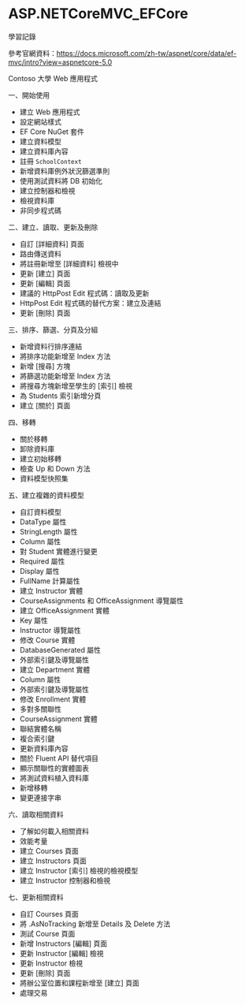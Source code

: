 # ASP.NETCoreMVC_EFCore
學習記錄

參考官網資料：https://docs.microsoft.com/zh-tw/aspnet/core/data/ef-mvc/intro?view=aspnetcore-5.0

Contoso 大學 Web 應用程式

一、開始使用

- 建立 Web 應用程式
- 設定網站樣式
- EF Core NuGet 套件
- 建立資料模型
- 建立資料庫內容
- 註冊 `SchoolContext`
- 新增資料庫例外狀況篩選準則
- 使用測試資料將 DB 初始化
- 建立控制器和檢視
- 檢視資料庫
- 非同步程式碼

二、建立、讀取、更新及刪除

- 自訂 [詳細資料] 頁面
- 路由傳送資料
- 將註冊新增至 [詳細資料] 檢視中
- 更新 [建立] 頁面
- 更新 [編輯] 頁面
- 建議的 HttpPost Edit 程式碼：讀取及更新
- HttpPost Edit 程式碼的替代方案：建立及連結
- 更新 [刪除] 頁面

三、排序、篩選、分頁及分組

- 新增資料行排序連結
- 將排序功能新增至 Index 方法
- 新增 [搜尋] 方塊
- 將篩選功能新增至 Index 方法
- 將搜尋方塊新增至學生的 [索引] 檢視
- 為 Students 索引新增分頁
- 建立 [關於] 頁面

四、移轉

- 關於移轉
- 卸除資料庫
- 建立初始移轉
- 檢查 Up 和 Down 方法
- 資料模型快照集

五、建立複雜的資料模型

- 自訂資料模型
- DataType 屬性
- StringLength 屬性
- Column 屬性
- 對 Student 實體進行變更
- Required 屬性
- Display 屬性
- FullName 計算屬性
- 建立 Instructor 實體
- CourseAssignments 和 OfficeAssignment 導覽屬性
- 建立 OfficeAssignment 實體
- Key 屬性
- Instructor 導覽屬性
- 修改 Course 實體
- DatabaseGenerated 屬性
- 外部索引鍵及導覽屬性
- 建立 Department 實體
- Column 屬性
- 外部索引鍵及導覽屬性
- 修改 Enrollment 實體
- 多對多關聯性
- CourseAssignment 實體
- 聯結實體名稱
- 複合索引鍵
- 更新資料庫內容
- 關於 Fluent API 替代項目
- 顯示關聯性的實體圖表
- 將測試資料植入資料庫
- 新增移轉
- 變更連接字串

六、讀取相關資料

- 了解如何載入相關資料
- 效能考量
- 建立 Courses 頁面
- 建立 Instructors 頁面
- 建立 Instructor [索引] 檢視的檢視模型
- 建立 Instructor 控制器和檢視

七、更新相關資料

- 自訂 Courses 頁面
- 將 .AsNoTracking 新增至 Details 及 Delete 方法
- 測試 Course 頁面
- 新增 Instructors [編輯] 頁面
- 更新 Instructor [編輯] 檢視
- 更新 Instructor 檢視
- 更新 [刪除] 頁面
- 將辦公室位置和課程新增至 [建立] 頁面
- 處理交易